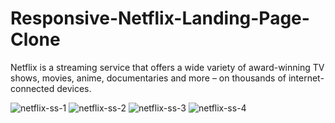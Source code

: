 # Responsive-Netflix-Landing-Page-Clone
Netflix is a streaming service that offers a wide variety of award-winning TV shows, movies, anime, documentaries and more – on thousands of internet-connected devices.


![netflix-ss-1](https://github.com/arnab236/Responsive-Netflix-Landing-Page-Clone/assets/110808978/c061a39f-c5a6-4317-a31e-daf1d357a355)
![netflix-ss-2](https://github.com/arnab236/Responsive-Netflix-Landing-Page-Clone/assets/110808978/344a49c0-a984-4753-8398-a494974a7373)
![netflix-ss-3](https://github.com/arnab236/Responsive-Netflix-Landing-Page-Clone/assets/110808978/ce334cec-041d-4e01-91b3-ae9482641f06)
![netflix-ss-4](https://github.com/arnab236/Responsive-Netflix-Landing-Page-Clone/assets/110808978/9cc25a3d-f800-4f8e-8f4f-7e6c671a8748)

